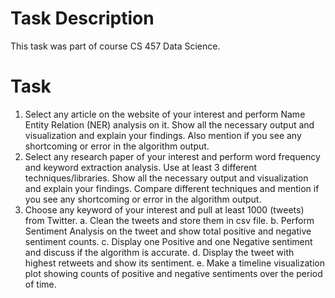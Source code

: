 # Task Description
This task was part of course CS 457 Data Science. 

# Task
1. Select any article on the website of your interest and perform Name Entity Relation 
(NER) analysis on it. Show all the necessary output and visualization and explain 
your findings. Also mention if you see any shortcoming or error in the algorithm 
output. 
2. Select any research paper of your interest and perform word frequency and keyword 
extraction analysis. Use at least 3 different techniques/libraries. Show all the 
necessary output and visualization and explain your findings. Compare different 
techniques and mention if you see any shortcoming or error in the algorithm output. 
3. Choose any keyword of your interest and pull at least 1000 (tweets) from Twitter. 
a. Clean the tweets and store them in csv file. 
b. Perform Sentiment Analysis on the tweet and show total positive and negative 
sentiment counts. 
c. Display one Positive and one Negative sentiment and discuss if the algorithm 
is accurate. 
d. Display the tweet with highest retweets and show its sentiment. 
e. Make a timeline visualization plot showing counts of positive and negative 
sentiments over the period of time. 
